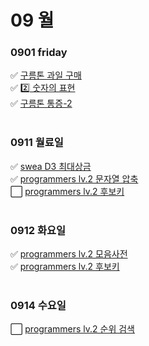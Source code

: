 # 09 월

### 0901 friday
✅ [구름톤 과일 구매](goorm195697.py) <br>
✅ [2️⃣ 숫자의 표현](programers12924.py) <br>
✅ [구름톤 통증-2](goorm195693.py) <br>
<br>
### 0911 월료일
✅ [swea D3 최대상금](swea1244.py) <br>
✅ [programmers lv.2 문자열 압축](programmers60057.py) <br>
⬜ [programmers lv.2 후보키](programmers42890.py) <br>
<br>
### 0912 화요일
✅ [programmers lv.2 모음사전](programmers84512.py) <br>
✅ [programmers lv.2 후보키](programmers42890.py) <br>
<br>
### 0914 수요일
⬜ [programmers lv.2 순위 검색](programmers72412.py) <br>
